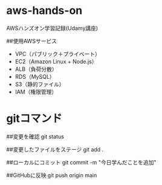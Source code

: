 # aws-hands-on
AWSハンズオン学習記録(Udamy講座)


##使用AWSサービス
- VPC（パブリック＋プライベート）
- EC2（Amazon Linux + Node.js）
- ALB（負荷分散）
- RDS（MySQL）
- S3（静的ファイル）
- IAM（権限管理）


# gitコマンド
##変更を確認
git status

##変更したファイルをステージ
git add .

##ローカルにコミット
git commit -m "今日学んだことを追加"

##GitHubに反映
git push origin main